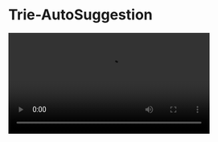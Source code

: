 # Trie-AutoSuggestion
<video width="400">
  <source src="GithubTrie.mp4" type="video/mp4" controls="false">
</video>
